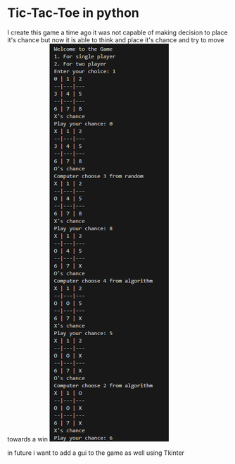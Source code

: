 # Tic-Tac-Toe in python
I create this game a time ago it was not capable of making decision to place it's chance but now it is able to think and place it's chance and try to move towards a win 
![Example](image-1.png)

in future i want to add a gui to the game as well using Tkinter